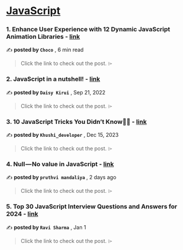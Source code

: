 
<h1><a href=https://medium.com/tag/javascript-development/recommended target="_blank" rel="noopener noreferrer">JavaScript</a></h1>
<h3>1. Enhance User Experience with 12 Dynamic JavaScript Animation Libraries - <a href=https://medium.com/@Choco23/enhance-user-experience-with-12-dynamic-javascript-animation-libraries-93dace0315a4?source=tag_recommended_feed---------0-84----------javascript_development----------705a815b_37b7_428d_86f0_93ff2db11366------- target="_blank" rel="noopener noreferrer">link</a></h3>

✍️ **posted by `Choco`** <date> , 6 min read</date>

<blockquote>Click the link to check out the post. ⌲</blockquote>

<h3>2. JavaScript in a nutshell! - <a href=https://medium.com/@daisykirui/javascript-in-a-nutshell-669dab5b6e78?source=tag_recommended_feed---------1-107----------javascript_development----------705a815b_37b7_428d_86f0_93ff2db11366------- target="_blank" rel="noopener noreferrer">link</a></h3>

✍️ **posted by `Daisy Kirui`** <date> , Sep 21, 2022</date>

<blockquote>Click the link to check out the post. ⌲</blockquote>

<h3>3. 10 JavaScript Tricks You Didn’t Know🤞🚀 - <a href=https://medium.com/@khushi1399gupta/10-javascript-tricks-you-didnt-know-cb23d4bd23e6?source=tag_recommended_feed---------2-85----------javascript_development----------705a815b_37b7_428d_86f0_93ff2db11366------- target="_blank" rel="noopener noreferrer">link</a></h3>

✍️ **posted by `Khushi_developer`** <date> , Dec 15, 2023</date>

<blockquote>Click the link to check out the post. ⌲</blockquote>

<h3>4. Null — No value in JavaScript - <a href=https://medium.com/@pruthvimandaliya007/null-no-value-in-javascript-2c32b70b8a32?source=tag_recommended_feed---------3-84----------javascript_development----------705a815b_37b7_428d_86f0_93ff2db11366------- target="_blank" rel="noopener noreferrer">link</a></h3>

✍️ **posted by `pruthvi mandaliya`** <date> , 2 days ago</date>

<blockquote>Click the link to check out the post. ⌲</blockquote>

<h3>5. Top 30 JavaScript Interview Questions and Answers for 2024 - <a href=https://medium.com/@javascriptcentric/top-30-javascript-interview-questions-and-answers-for-2024-7f1e2d1d0638?source=tag_recommended_feed---------4-85----------javascript_development----------705a815b_37b7_428d_86f0_93ff2db11366------- target="_blank" rel="noopener noreferrer">link</a></h3>

✍️ **posted by `Ravi Sharma`** <date> , Jan 1</date>

<blockquote>Click the link to check out the post. ⌲</blockquote>

